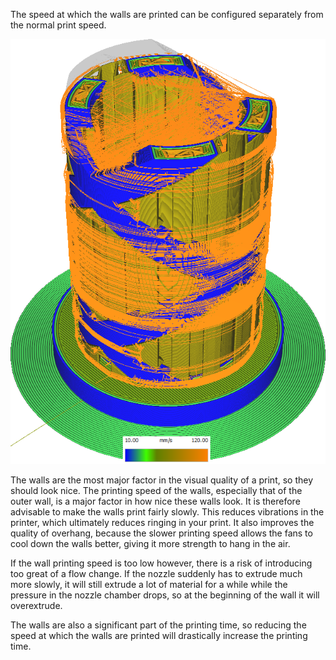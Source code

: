 The speed at which the walls are printed can be configured separately from the normal print speed.

![Various structures printed at different speeds](images/speed_difference.png)

The walls are the most major factor in the visual quality of a print, so they should look nice. The printing speed of the walls, especially that of the outer wall, is a major factor in how nice these walls look. It is therefore advisable to make the walls print fairly slowly. This reduces vibrations in the printer, which ultimately reduces ringing in your print. It also improves the quality of overhang, because the slower printing speed allows the fans to cool down the walls better, giving it more strength to hang in the air.

If the wall printing speed is too low however, there is a risk of introducing too great of a flow change. If the nozzle suddenly has to extrude much more slowly, it will still extrude a lot of material for a while while the pressure in the nozzle chamber drops, so at the beginning of the wall it will overextrude.

The walls are also a significant part of the printing time, so reducing the speed at which the walls are printed will drastically increase the printing time.